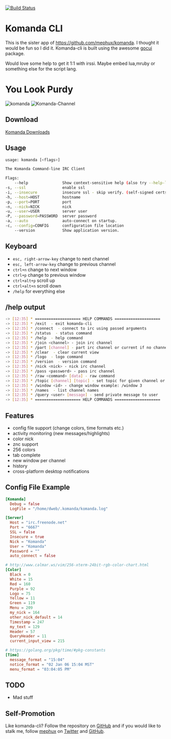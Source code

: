 [![Build Status](http://komanda.io:8080/api/badges/mephux/komanda-cli/status.svg)](http://komanda.io:8080/mephux/komanda-cli)

# Komanda CLI

This is the sister app of https://github.com/mephux/komanda.
I thought it would be fun so I did it. Komanda-cli is built using the awesome [gocui](https://github.com/jroimartin/gocui) package.

Would love some help to get it 1:1 with irssi.
Maybe embed lua,mruby or something else for the script lang.

# You Look Purdy

![komanda](http://i.imgur.com/UbBYVRq.png)
![Komanda-Channel](http://i.imgur.com/4vjrNxg.png)

## Download

  [Komanda Downloads](https://github.com/mephux/komanda-cli/releases)

## Usage

  ```bash
usage: komanda [<flags>]

The Komanda Command-line IRC Client

Flags:
      --help               Show context-sensitive help (also try --help-long and --help-man).
  -s, --ssl                enable ssl
  -i, --insecure           insecure ssl - skip verify. (self-signed certs)
  -h, --host=HOST          hostname
  -p, --port=PORT          port
  -n, --nick=NICK          nick
  -u, --user=USER          server user
  -P, --password=PASSWORD  server password
  -a, --auto               auto-connect on startup.
  -c, --config=CONFIG      configuration file location
      --version            Show application version.
  ```

## Keyboard

  * `esc, right-arrow-key` change to next channel
  * `esc, left-arrow-key` change to previous channel
  * `ctrl+n` change to next window
  * `ctrl+p` change to previous window
  * `ctrl+alt+p` scroll up
  * `ctrl+alt+n` scroll down
  * `/help` for everything else

## /help output

```bash
-> [12:35] * ==================== HELP COMMANDS ====================
-> [12:35] * /exit  - exit komanda-cli
-> [12:35] * /connect  - connect to irc using passed arguments
-> [12:35] * /status  - status command
-> [12:35] * /help  - help command
-> [12:35] * /join <channel> - join irc channel
-> [12:35] * /part [channel] - part irc channel or current if no channel given
-> [12:35] * /clear  - clear current view
-> [12:35] * /logo  - logo command
-> [12:35] * /version  - version command
-> [12:35] * /nick <nick> - nick irc channel
-> [12:35] * /pass <password> - pass irc channel
-> [12:35] * /raw <command> [data] - raw command
-> [12:35] * /topic [channel] [topic] - set topic for given channel or current channel if empty
-> [12:35] * /window <id> - change window example: /window 3
-> [12:35] * /names  - list channel names
-> [12:35] * /query <user> [message] - send private message to user
-> [12:35] * ==================== HELP COMMANDS ====================
```

## Features

  * config file support (change colors, time formats etc.)
  * activity monitoring (new messages/highlights)
  * color nick
  * znc support
  * 256 colors
  * tab complete
  * new window per channel
  * history
  * cross-platform desktop notifications

## Config File Example

```toml
[Komanda]
  Debug = false
  LogFile = "/home/dweb/.komanda/komanda.log"

[Server]
  Host = "irc.freenode.net"
  Port = "6667"
  SSL = false
  Insecure = true
  Nick = "Komanda"
  User = "Komanda"
  Password = ""
  auto_connect = false

# http://www.calmar.ws/vim/256-xterm-24bit-rgb-color-chart.html
[Color]
  Black = 0
  White = 15
  Red = 160
  Purple = 92
  Logo = 75
  Yellow = 11
  Green = 119
  Menu = 209
  my_nick = 164
  other_nick_default = 14
  Timestamp = 247
  my_text = 129
  Header = 57
  QueryHeader = 11
  current_input_view = 215

# https://golang.org/pkg/time/#pkg-constants
[Time]
  message_format = "15:04"
  notice_format = "02 Jan 06 15:04 MST"
  menu_format = "03:04:05 PM"
```

## TODO

  * Mad stuff

## Self-Promotion

Like komanda-cli? Follow the repository on
[GitHub](https://github.com/mephux/komanda-cli) and if
you would like to stalk me, follow [mephux](http://dweb.io/) on
[Twitter](http://twitter.com/mephux) and
[GitHub](https://github.com/mephux).

